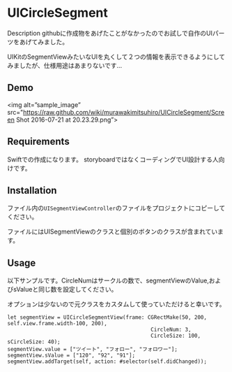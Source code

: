 # UICircleSegment

Description
githubに作成物をあげたことがなかったのでお試しで自作のUIパーツをあげてみました。

UIKitのSegmentViewみたいなUIを丸くして２つの情報を表示できるようにしてみましたが、仕様用途はあまりないです…

## Demo
<img alt=”sample_image” src="https://raw.github.com/wiki/murawakimitsuhiro/UICircleSegment/Screen Shot 2016-07-21 at 20.23.29.png”>

## Requirements
Swiftでの作成になります。
storyboardではなくコーディングでUI設計する人向けです。

## Installation
ファイル内の```UISegmentViewController```のファイルをプロジェクトにコピーしてください。

ファイルにはUISegmentViewのクラスと個別のボタンのクラスが含まれています。

## Usage
以下サンプルです。CircleNumはサークルの数で、segmentViewのValue,およびsValueと同じ数を設定してください。

オプションは少ないので元クラスをカスタムして使っていただけると幸いです。
```
let segmentView = UICircleSegmentView(frame: CGRectMake(50, 200, self.view.frame.width-100, 200),
                                              CircleNum: 3,
                                              CircleSize: 100, sCircleSize: 40);
segmentView.value = ["ツイート", "フォロー", "フォロワー"];
segmentView.sValue = ["120", "92", "91"];
segmentView.addTarget(self, action: #selector(self.didChanged));
```
